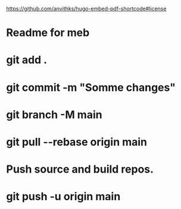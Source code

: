 https://github.com/anvithks/hugo-embed-pdf-shortcode#license

# Readme for meb
# git add .
# git commit -m "Somme changes"
# git branch -M main   
# git pull --rebase origin main

# Push source and build repos.
# git push -u origin main


